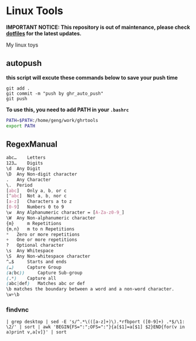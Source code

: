 # Linux Tools

**IMPORTANT NOTICE: This repository is out of maintenance, please check [dotfiles](https://github.com/njughr/dotfiles) for the latest updates.**

My linux toys

## autopush

**this script will excute these commands below to save your push time**

```shell
git add .
git commit -m "push by ghr_auto_push"
git push
```

**To use this, you need to add PATH in your `.bashrc`**

```bash
PATH=$PATH:/home/geng/work/ghrtools
export PATH
```

## RegexManual

```css
abc… 	Letters
123… 	Digits
\d 	Any Digit
\D 	Any Non-digit character
. 	Any Character
\. 	Period
[abc] 	Only a, b, or c
[^abc] 	Not a, b, nor c
[a-z] 	Characters a to z
[0-9] 	Numbers 0 to 9
\w 	Any Alphanumeric character = [A-Za-z0-9_]
\W 	Any Non-alphanumeric character
{m} 	m Repetitions
{m,n} 	m to n Repetitions
* 	Zero or more repetitions
+ 	One or more repetitions
? 	Optional character
\s 	Any Whitespace
\S 	Any Non-whitespace character
^…$ 	Starts and ends
(…) 	Capture Group
(a(bc)) 	Capture Sub-group
(.*) 	Capture all
(abc|def) 	Matches abc or def
\b matches the boundary between a word and a non-word character.
\w+\b
```
### findvnc

```
| grep desktop | sed -E 's/^.*\(([a-z]+)\).*rfbport ([0-9]+) .*$/\1: \2/' | sort | awk 'BEGIN{FS=":";OFS=":"}{a[$1]=a[$1] $2}END{for(v in a)print v,a[v]}' | sort
```

